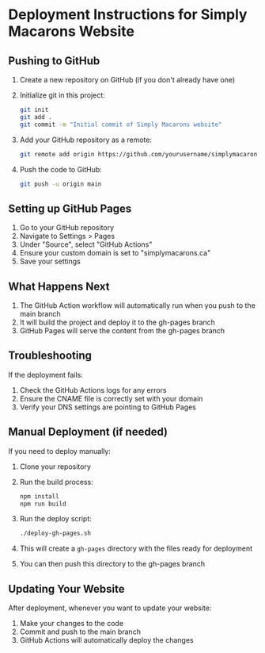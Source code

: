 # Deployment Instructions for Simply Macarons Website

## Pushing to GitHub

1. Create a new repository on GitHub (if you don't already have one)
2. Initialize git in this project:
   ```bash
   git init
   git add .
   git commit -m "Initial commit of Simply Macarons website"
   ```

3. Add your GitHub repository as a remote:
   ```bash
   git remote add origin https://github.com/yourusername/simplymacarons.git
   ```

4. Push the code to GitHub:
   ```bash
   git push -u origin main
   ```

## Setting up GitHub Pages

1. Go to your GitHub repository
2. Navigate to Settings > Pages
3. Under "Source", select "GitHub Actions"
4. Ensure your custom domain is set to "simplymacarons.ca"
5. Save your settings

## What Happens Next

1. The GitHub Action workflow will automatically run when you push to the main branch
2. It will build the project and deploy it to the gh-pages branch
3. GitHub Pages will serve the content from the gh-pages branch

## Troubleshooting

If the deployment fails:

1. Check the GitHub Actions logs for any errors
2. Ensure the CNAME file is correctly set with your domain
3. Verify your DNS settings are pointing to GitHub Pages

## Manual Deployment (if needed)

If you need to deploy manually:

1. Clone your repository
2. Run the build process:
   ```bash
   npm install
   npm run build
   ```

3. Run the deploy script:
   ```bash
   ./deploy-gh-pages.sh
   ```

4. This will create a `gh-pages` directory with the files ready for deployment
5. You can then push this directory to the gh-pages branch

## Updating Your Website

After deployment, whenever you want to update your website:

1. Make your changes to the code
2. Commit and push to the main branch
3. GitHub Actions will automatically deploy the changes